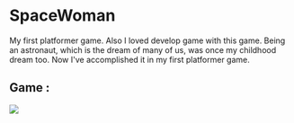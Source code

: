 # SpaceWoman
My first platformer game. Also I loved develop game with this game. Being an astronaut, which is the dream of many of us, was once my childhood dream too. Now I've accomplished it in my first platformer game.

## Game :

![](images/space.gif)


